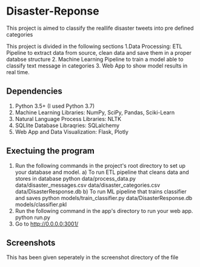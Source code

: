 # Disaster-Reponse

This project is aimed to classify the reallife disaster tweets into pre defined categories

This project is divided in the following sections
1.Data Processing: ETL Pipeline to extract data from source, clean data and save them in a proper databse structure
2. Machine Learning Pipeline to train a model able to classify text message in categories
3. Web App to show model results in real time.

## Dependencies
1) Python 3.5+ (I used Python 3.7)
2) Machine Learning Libraries: NumPy, SciPy, Pandas, Sciki-Learn
3) Natural Language Process Libraries: NLTK
4) SQLlite Database Libraqries: SQLalchemy
5) Web App and Data Visualization: Flask, Plotly

## Exectuing the program

1) Run the following commands in the project's root directory to set up your database and model.
 a) To run ETL pipeline that cleans data and stores in database python data/process_data.py data/disaster_messages.csv data/disaster_categories.csv data/DisasterResponse.db
 b) To run ML pipeline that trains classifier and saves python models/train_classifier.py data/DisasterResponse.db models/classifier.pkl
2) Run the following command in the app's directory to run your web app. python run.py
3) Go to http://0.0.0.0:3001/

## Screenshots

This has been given seperately in the screenshot directory of the file
